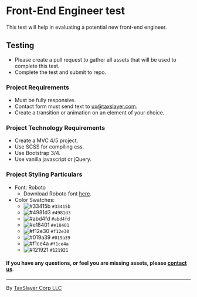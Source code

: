 # Front-End Engineer test
This test will help in evaluating a potential new front-end engineer.

## Testing
* Please create a pull request to gather all assets that will be used to complete this test.
* Complete the test and submit to repo.

### Project Requirements
- Must be fully responsive.
- Contact form must send text to ux@taxslayer.com.
- Create a transition or animation on an element of your choice.

### Project Technology Requirements
- Create a MVC 4/5 project.
- Use SCSS for compiling css.
- Use Bootstrap 3/4.
- Use vanilla javascript or jQuery.

### Project Styling Particulars
- Font: Roboto
  - Download Roboto font [here](https://fonts.google.com/specimen/Roboto).
- Color Swatches:
  - ![#33415b](https://placehold.it/15/33415b/000000?text=+) `#33415b`
  - ![#4981d3](https://placehold.it/15/4981d3/000000?text=+) `#4981d3`
  - ![#abd4fd](https://placehold.it/15/abd4fd/000000?text=+) `#abd4fd`
  - ![#e18401](https://placehold.it/15/e18401/000000?text=+) `#e18401`
  - ![#f12e30](https://placehold.it/15/f12e30/000000?text=+) `#f12e30`
  - ![#019a39](https://placehold.it/15/019a39/000000?text=+) `#019a39`
  - ![#f1ce4a](https://placehold.it/15/f1ce4a/000000?text=+) `#f1ce4a`
  - ![#121921](https://placehold.it/15/121921/000000?text=+) `#121921`

#### If you have any questions, or feel you are missing assets, please [contact us](mailto:ux@taxslayer.com).

-----

By [TaxSlayer Corp LLC](https://www.taxslayercorp.com)
